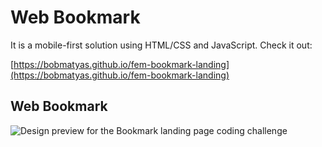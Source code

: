# Web Bookmark

It is a mobile-first solution using HTML/CSS and JavaScript.
Check it out:

[https://bobmatyas.github.io/fem-bookmark-landing](https://bobmatyas.github.io/fem-bookmark-landing)


## Web Bookmark

![Design preview for the Bookmark landing page coding challenge](./design/desktop-preview.jpg)
